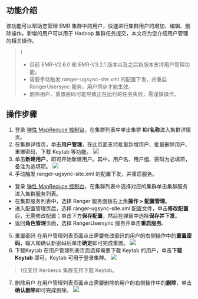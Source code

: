## 功能介绍
该功能可以帮助您管理 EMR 集群中的用户，快速进行集群用户的增加、编辑、删除操作，新增的用户可以用于 Hadoop 集群任务提交，本文将为您介绍用户管理的相关操作。

>!
>- 目前 EMR-V2.6.0 和 EMR-V3.2.1 版本以及之后新版本支持用户管理功能。
>- 需要手动触发 ranger-ugsync-site.xml 的配置下发，并重启 RangerUsersync 服务，用户同步才能生效。
>- 删除用户、重置密码可能导致正在运行的任务失败，需谨慎操作。

## 操作步骤
1. 登录 [弹性 MapReduce 控制台](https://console.cloud.tencent.com/emr)，在集群列表中单击集群 **ID/名称**进入集群详情页。
2. 在集群详情页，单击**用户管理**，在此页面支持批量新增用户、批量删除用户、重置密码、下载 Keytab 等功能。
 ![](https://main.qcloudimg.com/raw/b2cd56c03c741f80d72fa5bd75de7cb5.png)
3. 单击**新建用户**，即可开始新建用户。其中，用户名、用户组、密码为必填项，备注为选填项。
 ![](https://main.qcloudimg.com/raw/5c7b43d4127904a9be145710f768526b.png)
4. 手动触发 ranger-ugsync-site.xml 的配置下发，并重启服务。
 - 登录 [弹性 MapReduce 控制台](https://console.cloud.tencent.com/emr)，在集群列表中选择对应的集群单击集群服务进入集群服务列表。
 - 在集群服务列表中，选择 Ranger 服务面板右上角**操作 > 配置管理**。
 - 进入配置管理页后，选择 ranger-ugsync-site.xml 配置文件，单击**修改配置**后，无需修改配置；单击下方**保存配置**，然后在弹窗中选择**保存并下发**。
 - 返回**角色管理**页面，选择 RangerUsersync 服务并单击**重启服务**。
5. 重置密码
在用户管理列表页面点击需要修改密码的用户的右侧操作中的**重置密码**，输入和确认新密码后单击**确定**即可完成重置。
 ![](https://main.qcloudimg.com/raw/8d17eaae3555792b23ea2c34a03b50e7.png)
6. 下载Keytab
在用户管理列表页面选择需要下载 Keytab 的用户，单击**下载 Keytab** 即可。Keytab 可用于登录集群。
 ![](https://main.qcloudimg.com/raw/8a222eb7cdd8f7043e3b84e21cf615eb.png)
>!仅支持 Kerberos 集群支持下载 Keytab。
>
7. 删除用户
在用户管理列表页面点击需要删除的用户的右侧操作中的**删除**，单击**确认删除**即可完成删除。
![](https://main.qcloudimg.com/raw/f43157c6f97e196015890d8f47b93f81.png)

